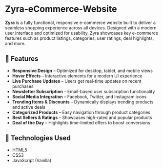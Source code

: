# Zyra-eCommerce-Website

**Zyra** is a fully functional, responsive e-commerce website built to deliver a seamless shopping experience across all devices. Designed with a modern user interface and optimized for usability, Zyra showcases key e-commerce features such as product listings, categories, user ratings, deal highlights, and more.

## 🔧 Features

- **Responsive Design** – Optimized for desktop, tablet, and mobile views  
- **Hover Effects** – Interactive elements for a modern UI experience  
- **Live Purchase Updates** – Users get real-time updates on recent purchases  
- **Newsletter Subscription** – Email-based user subscription functionality  
- **Social Media Integration** – Facebook, Twitter, and Instagram icons  
- **Trending Items & Discounts** – Dynamically displays trending products and active deals  
- **Categorized Products** – Easy navigation through product categories  
- **Best Sellers & Ratings** – Showcases high-rated and popular products  
- **Deal of the Day** – Highlights time-limited offers to boost conversions  


## 🚀 Technologies Used

- HTML5  
- CSS3  
- JavaScript (Vanilla)
